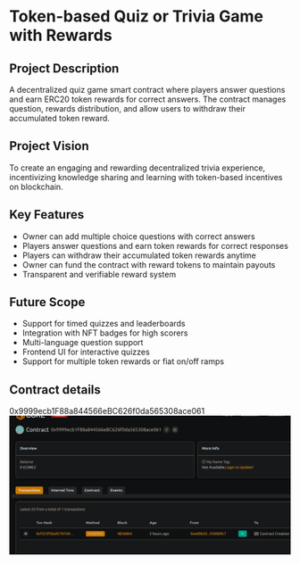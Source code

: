 # Token-based Quiz or Trivia Game with Rewards

## Project Description
A decentralized quiz game smart contract where players answer questions and earn ERC20 token rewards for correct answers. The contract manages question, rewards distribution, and allow users to withdraw their accumulated token reward.

## Project Vision
To create an engaging and rewarding decentralized trivia experience, incentivizing knowledge sharing and learning with token-based incentives on blockchain.

## Key Features
- Owner can add multiple choice questions with correct answers
- Players answer questions and earn token rewards for correct responses
- Players can withdraw their accumulated token rewards anytime
- Owner can fund the contract with reward tokens to maintain payouts
- Transparent and verifiable reward system

## Future Scope
- Support for timed quizzes and leaderboards
- Integration with NFT badges for high scorers
- Multi-language question support
- Frontend UI for interactive quizzes
- Support for multiple token rewards or fiat on/off ramps

## Contract details
0x9999ecb1F88a844566eBC626f0da565308ace061![alt text](image.png)
